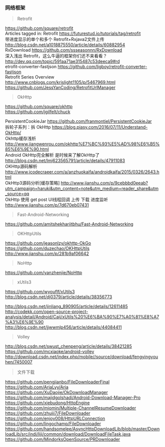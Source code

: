 ###  网络框架
> Retrofit  

https://github.com/square/retrofit  
Articles tagged in: Retrofit    https://futurestud.io/tutorials/tag/retrofit  
带进度显示的单个和多个 Retrofit+Rxjava2文件上传    http://blog.csdn.net/a1018875550/article/details/60882954  
RxDownload    https://github.com/ssseasonnn/RxDownload  
深入浅出 Retrofit，这么牛逼的框架你们还不来看看？    http://dev.qq.com/topic/591aa71ae315487c53deeca9#rd  
etrofit-converter-fastjson    https://github.com/ligboy/retrofit-converter-fastjson  
Retrofit Series Overview    http://www.cnblogs.com/krislight1105/p/5467969.html  
https://github.com/JessYanCoding/RetrofitUrlManager  

> OkHttp  

https://github.com/square/okhttp  
https://github.com/jgilfelt/chuck  

PersistentCookieJar    https://github.com/franmontiel/PersistentCookieJar  
拆轮子系列：拆 OkHttp    https://blog.piasy.com/2016/07/11/Understand-OkHttp/  
Okhttp缓存浅析    http://www.jiangwenrou.com/okhttp%E7%BC%93%E5%AD%98%E6%B5%85%E6%9E%90.html  
Android OkHttp完全解析 是时候来了解OkHttp了    http://blog.csdn.net/lmj623565791/article/details/47911083  
OKHttp源码解析    http://www.jcodecraeer.com/a/anzhuokaifa/androidkaifa/2015/0326/2643.html  
OkHttp3源码分析[缓存策略]   http://www.jianshu.com/p/9cebbbd0eeab?utm_campaign=haruki&utm_content=note&utm_medium=reader_share&utm_source=qq  
OkHttp 使用 get post UI线程回调 上传 下载 进度监听    http://www.jianshu.com/p/7d670eb07431  



> Fast-Android-Networking  

https://github.com/amitshekhariitbhu/Fast-Android-Networking  

> OKHttpUtils  

https://github.com/jeasonlzy/okhttp-OkGo  
https://github.com/duzechao/OKHttpUtils
http://www.jianshu.com/p/281b9af06642  

> NoHttp  

https://github.com/yanzhenjie/NoHttp  

> xUtils3  

https://github.com/wyouflf/xUtils3  
http://blog.csdn.net/dj0379/article/details/38356773  

http://blog.csdn.net/jinliang_890905/article/details/12611485  
http://codekk.com/open-source-project-analysis/detail/Android/Caij/xUtils%20%E6%BA%90%E7%A0%81%E8%A7%A3%E6%9E%90  
http://blog.csdn.net/jjwwmlp456/article/details/44084411  

> Volley  

http://blog.csdn.net/swust_chenpeng/article/details/38421285  
https://github.com/mcxiaoke/android-volley  
http://download.csdn.net/index.php/mobile//source/download/fengyingyouhen/7450007  



>文件下载  

https://github.com/pengjianbo/FileDownloaderFinal  
https://github.com/AriaLyy/Aria  
https://github.com/XuDaojie/OkDownloadManager  
https://github.com/majidgolshadi/Android-Download-Manager-Pro  
https://github.com/xiebudong/HttpEngine  
https://github.com/miomin/Multiple-ChannelResumeDownloader  
https://github.com/zhuiji7/FileDownloader  
https://github.com/enjoy008/HttpURLConnection  
https://github.com/lingochamp/FileDownloader  
https://github.com/handsomelee/AsyncHttpDownloadLib/blob/master/DownloadLib/src/indi/liji/common/download/DownloadFileTask.java  
https://github.com/MindorksOpenSource/PRDownloader  

